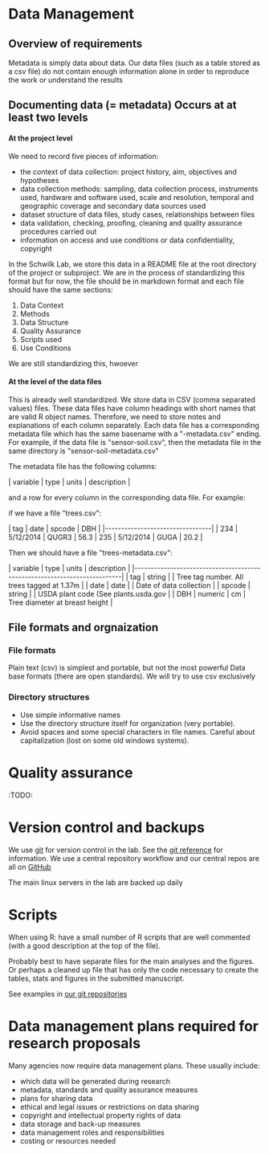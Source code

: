 Data Management
===============


## Overview of requirements ##

Metadata is simply data about data. Our data files (such as a table stored as a csv file) do not contain enough information alone in order to reproduce the work or understand the results

## Documenting data (= metadata) Occurs at at least two levels ##


#### At the project level ####

We need to record five pieces of information:

- the context of data collection: project history, aim, objectives and hypotheses
- data collection methods: sampling, data collection process, instruments used, hardware and software used, scale and resolution, temporal and geographic coverage and secondary data sources used
- dataset structure of data files, study cases, relationships between files
- data validation, checking, proofing, cleaning and quality assurance procedures carried out
- information on access and use conditions or data confidentiality, copyright

In the Schwilk Lab, we store this data in a README file at the root directory of the project or subproject. We are in the process of standardizing this format but for now, the file should be in markdown format and each file should have the same sections:

1. Data Context
2. Methods
3. Data Structure
4. Quality Assurance
5. Scripts used
6. Use Conditions

We are still standardizing this, hwoever

#### At the level of the data files ####

This is already well standardized. We store data in CSV (comma separated values) files. These data files have column headings with short names that are valid R object names. Therefore, we need to store notes and explanations of each column separately. Each data file has a corresponding metadata file which has the same basename with a "-metadata.csv" ending. For example, if the data file is "sensor-soil.csv", then the metadata file in the same directory is "sensor-soil-metadata.csv"

The metadata file has the following columns:

| variable | type | units | description |

and a row for every column in the corresponding data file. For example:

if we have a file "trees.csv":


| tag | date | spcode | DBH |
|---------------------------------|
| 234 | 5/12/2014 | QUGR3 | 56.3 | 235 | 5/12/2014 | GUGA | 20.2 |

Then we should have a file "trees-metadata.csv":

| variable | type    | units | description                                 |
|--------------------------------------------------------------------------|
| tag      | string  |       | Tree tag number.  All trees tagged at 1.37m |
| date     | date    |       | Date of data collection                     |
| spcode   | string  |       | USDA plant code (See plants.usda.gov        |
| DBH      | numeric | cm    | Tree diameter at breast height              |


## File formats and orgnaization ##

### File formats ###

Plain text (csv) is simplest and portable, but not the most powerful Data base formats (there are open standards). We will try to use csv exclusively

### Directory structures ###

- Use simple informative names
- Use the directory structure itself for organization (very portable).
- Avoid spaces and some special characters in file names. Careful about
  capitalization (lost on some old windows systems).

# Quality assurance #

:TODO:

# Version control and backups

We use [git][git] for version control in the lab. See the [git reference][gitref] for information. We use a central repository workflow and our central repos are all on [GitHub][github]

The main linux servers in the lab are backed up daily


# Scripts

When using R: have a small number of R scripts that are well commented (with a good description at the top of the file).

Probably best to have separate files for the main analyses and the figures. Or perhaps a cleaned up file that has only the code necessary to create the tables, stats and figures in the submitted manuscript.

See examples in [our git repositories][schwilklab]

# Data management plans required for research proposals #

Many agencies now require data management plans. These usually include:

- which data will be generated during research
- metadata, standards and quality assurance measures
- plans for sharing data
- ethical and legal issues or restrictions on data sharing
- copyright and intellectual property rights of data
- data storage and back-up measures
- data management roles and responsibilities
- costing or resources needed




[git]: http://git-scm.com/
[gitref]: http://gitref.org/
[github]: http://github.com/
[schwilklab]: https://github.com/schwilklab
